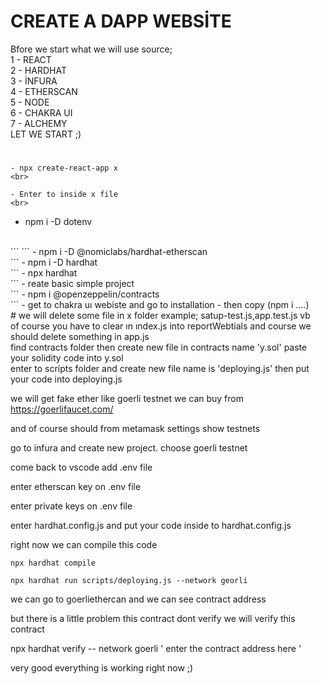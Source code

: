 # CREATE A DAPP WEBSİTE 

Bfore we start what we will use source;
<br>
1 - REACT 
<br>
2 - HARDHAT
<br>
3 - İNFURA
<br>
4 - ETHERSCAN
<br>
5 - NODE
<br>
6 - CHAKRA UI
<br>
7 - ALCHEMY
<br>
LET WE START ;)
#
```
- npx create-react-app x
<br>
```

```
- Enter to inside x file
<br>
```
- npm i -D dotenv
<br>
```
```
- npm i -D @nomiclabs/hardhat-etherscan

<br>
```
- npm i -D hardhat

<br>
```
- npx hardhat
<br>
```
- reate basic simple project
<br>
```
- npm i @openzeppelin/contracts
<br>
```
- get to chakra uı webiste and go to installation - then copy (npm i ....)
<br>
#
we will delete some file in x folder example; satup-test.js,app.test.js vb 
<br>
of course you have to clear ın ındex.js into reportWebtials and course we should delete something in app.js
<br>
find contracts folder then create new file in contracts name 'y.sol' paste your solidity code into y.sol
<br>
enter to scripts folder and create new file name is 'deploying.js' then put your code into deploying.js

we will get fake ether like goerli testnet we can buy from https://goerlifaucet.com/

and of course should from metamask settings show testnets 

go to infura and create new project. choose goerli testnet

come back to vscode add .env file 

enter etherscan key on .env file

enter private keys on .env file

enter hardhat.config.js and put your code inside to hardhat.config.js 

right now we can compile this code 
```
npx hardhat compile
```
```
npx hardhat run scripts/deploying.js --network georli 
```


we can go to goerliethercan and we can see contract address 

but there is a little problem  this contract dont verify we will verify this contract

npx hardhat verify -- network goerli ' enter the contract address here '

very good everything is working right now  ;)










